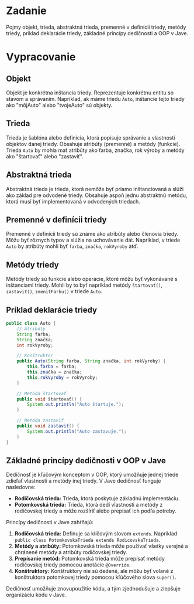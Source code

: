 # Zadanie

Pojmy objekt, trieda, abstraktná trieda, premenné v definícii triedy, metódy triedy, príklad deklarácie triedy, základné princípy dedičnosti a OOP v Jave.

# Vypracovanie

## Objekt

Objekt je konkrétna inštancia triedy. Reprezentuje konkrétnu entitu so stavom a správaním. Napríklad, ak máme triedu `Auto`, inštancie tejto triedy ako "môjAuto" alebo "tvojeAuto" sú objekty.

## Trieda

Trieda je šablóna alebo definícia, ktorá popisuje správanie a vlastnosti objektov danej triedy. Obsahuje atribúty (premenné) a metódy (funkcie). Trieda `Auto` by mohla mať atribúty ako farba, značka, rok výroby a metódy ako "štartovať" alebo "zastaviť".

## Abstraktná trieda

Abstraktná trieda je trieda, ktorá nemôže byť priamo inštanciovaná a slúži ako základ pre odvodené triedy. Obsahuje aspoň jednu abstraktnú metódu, ktorá musí byť implementovaná v odvodených triedach.

## Premenné v definícii triedy

Premenné v definícii triedy sú známe ako atribúty alebo členovia triedy. Môžu byť rôznych typov a slúžia na uchovávanie dát. Napríklad, v triede `Auto` by atribúty mohli byť `farba`, `značka`, `rokVyroby` atď.

## Metódy triedy

Metódy triedy sú funkcie alebo operácie, ktoré môžu byť vykonávané s inštanciami triedy. Mohli by to byť napríklad metódy `štartovať()`, `zastaviť()`, `zmeniťFarbu()` v triede `Auto`.

## Príklad deklarácie triedy

```java
public class Auto {
    // Atribúty
    String farba;
    String značka;
    int rokVyroby;

    // Konštruktor
    public Auto(String farba, String značka, int rokVyroby) {
        this.farba = farba;
        this.značka = značka;
        this.rokVyroby = rokVyroby;
    }

    // Metóda štartovať
    public void štartovať() {
        System.out.println("Auto štartuje.");
    }

    // Metóda zastaviť
    public void zastaviť() {
        System.out.println("Auto zastavuje.");
    }
}
```

## Základné princípy dedičnosti v OOP v Jave

Dedičnosť je kľúčovým konceptom v OOP, ktorý umožňuje jednej triede zdieľať vlastnosti a metódy inej triedy. V Jave dedičnosť funguje nasledovne:

- **Rodičovská trieda:** Trieda, ktorá poskytuje základnú implementáciu.
- **Potomkovská trieda:** Trieda, ktorá dedí vlastnosti a metódy z rodičovskej triedy a môže rozšíriť alebo prepísať ich podľa potreby.

Princípy dedičnosti v Jave zahŕňajú:

1. **Rodičovská trieda:** Definuje sa klíčovým slovom `extends`. Napríklad `public class PotomkovskaTrieda extends RodicovskaTrieda`.
2. **Metódy a atribúty:** Potomkovská trieda môže používať všetky verejné a chránené metódy a atribúty rodičovskej triedy.
3. **Prepísanie metód:** Potomkovská trieda môže prepísať metódy rodičovskej triedy pomocou anotácie `@Override`.
4. **Konštruktory:** Konštruktory nie sú dedené, ale môžu byť volané z konštruktora potomkovej triedy pomocou kľúčového slova `super()`.

Dedičnosť umožňuje znovupoužitie kódu, a tým zjednodušuje a zlepšuje organizáciu kódu v Jave.